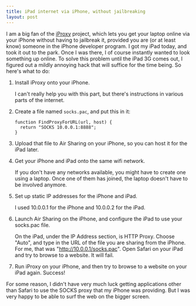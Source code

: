 ```yaml
---
title: iPad internet via iPhone, without jailbreaking
layout: post
---
```

I am a big fan of the [iProxy](http://github.com/tcurdt/iProxy) project, which lets you get your laptop online via your iPhone without having to jailbreak it, provided you are (or at least know) someone in the iPhone developer program. I got my iPad today, and took it out to the park. Once I was there, I of course instantly wanted to look something up online. To solve this problem until the iPad 3G comes out, I figured out a mildly annoying hack that will suffice for the time being. So here's what to do:

  1.  Install iProxy onto your iPhone.
  
      I can't really help you with this part, but there's instructions in various parts of the internet.
  
  2.  Create a file named `socks.pac`, and put this in it:
  
          function FindProxyForURL(url, host) {
            return "SOCKS 10.0.0.1:8888";
          }

  3.  Upload that file to Air Sharing on your iPhone, so you can host it for the iPad later.
  
  4.  Get your iPhone and iPad onto the same wifi network.
  
      If you don't have any networks available, you might have to create one using a laptop. Once one of them has joined, the laptop doesn't have to be involved anymore.
  
  5.  Set up static IP addresses for the iPhone and iPad.
  
      I used 10.0.0.1 for the iPhone and 10.0.0.2 for the iPad.
  
  6.  Launch Air Sharing on the iPhone, and configure the iPad to use your socks.pac file.
  
      On the iPad, under the IP Address section, is HTTP Proxy. Choose "Auto", and type in the URL of the file you are sharing from the iPhone. For me, that was "http://10.0.0.1/socks.pac". Open Safari on your iPad and try to browse to a website. It will fail.
  
  7.  Run iProxy on your iPhone, and then try to browse to a website on your iPad again. Success!

For some reason, I didn't have very much luck getting applications other than Safari to use the SOCKS proxy that my iPhone was providing. But I was very happy to be able to surf the web on the bigger screen.